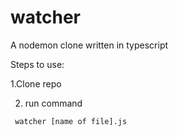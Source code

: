 # watcher
A nodemon clone written in typescript

Steps to use:

1.Clone repo

2. run command
```
 watcher [name of file].js
```
